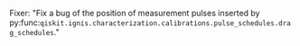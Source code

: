 Fixer: "Fix a bug of the position of measurement pulses inserted by py:func:`qiskit.ignis.characterization.calibrations.pulse_schedules.drag_schedules`."